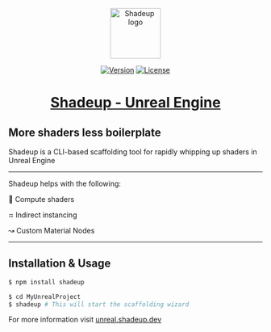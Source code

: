 <p align="center"><a href="https://unreal.shadeup.dev" target="_blank" rel="noopener noreferrer"><img width="100" src="https://unreal.shadeup.dev/favicon.png" alt="Shadeup logo"></a></p>

<p align="center">
  <a href="https://www.npmjs.com/package/shadeup"><img src="https://img.shields.io/npm/v/shadeup.svg?sanitize=true" alt="Version"></a>
  <a href="https://www.npmjs.com/package/shadeup"><img src="https://img.shields.io/npm/l/shadeup.svg?sanitize=true" alt="License"></a>
</p>

<h1 align="center"><a href="https://unreal.shadeup.dev">Shadeup - Unreal Engine</a></h1>

## More shaders less boilerplate

Shadeup is a CLI-based scaffolding tool for rapidly whipping up shaders in Unreal Engine

---

Shadeup helps with the following:

📜 Compute shaders

⠶ Indirect instancing

↝ Custom Material Nodes

---

## Installation & Usage

```sh
$ npm install shadeup
```

```sh
$ cd MyUnrealProject
$ shadeup # This will start the scaffolding wizard
```

For more information visit [unreal.shadeup.dev](https://unreal.shadeup.dev/docs)
